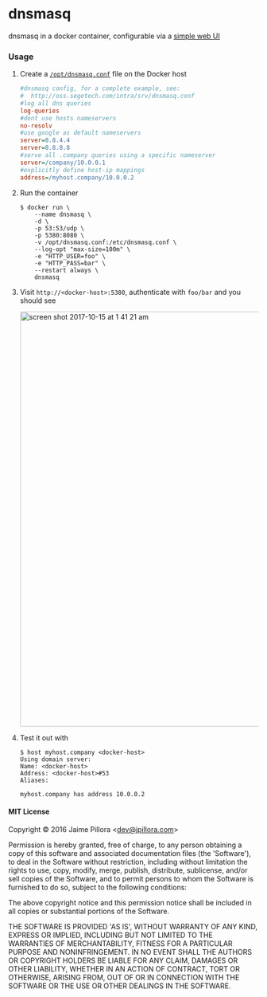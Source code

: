 # dnsmasq

dnsmasq in a docker container, configurable via a [simple web UI](https://github.com/jpillora/webproc)

### Usage

1. Create a [`/opt/dnsmasq.conf`](http://oss.segetech.com/intra/srv/dnsmasq.conf) file on the Docker host

	``` ini
	#dnsmasq config, for a complete example, see:
	#  http://oss.segetech.com/intra/srv/dnsmasq.conf
	#log all dns queries
	log-queries
	#dont use hosts nameservers
	no-resolv
	#use google as default nameservers
	server=8.8.4.4
	server=8.8.8.8
	#serve all .company queries using a specific nameserver
	server=/company/10.0.0.1
	#explicitly define host-ip mappings
	address=/myhost.company/10.0.0.2
	```

1. Run the container

	```
	$ docker run \
		--name dnsmasq \
		-d \
		-p 53:53/udp \
		-p 5380:8080 \
		-v /opt/dnsmasq.conf:/etc/dnsmasq.conf \
		--log-opt "max-size=100m" \
		-e "HTTP_USER=foo" \
		-e "HTTP_PASS=bar" \
		--restart always \
		dnsmasq
	```

1. Visit `http://<docker-host>:5380`, authenticate with `foo/bar` and you should see

	<img width="833" alt="screen shot 2017-10-15 at 1 41 21 am" src="https://user-images.githubusercontent.com/633843/31580966-baacba62-b1a9-11e7-8439-ca1ddfe828dd.png">

1. Test it out with

	```
	$ host myhost.company <docker-host>
	Using domain server:
	Name: <docker-host>
	Address: <docker-host>#53
	Aliases:

	myhost.company has address 10.0.0.2
	```

#### MIT License

Copyright &copy; 2016 Jaime Pillora &lt;dev@jpillora.com&gt;

Permission is hereby granted, free of charge, to any person obtaining
a copy of this software and associated documentation files (the
'Software'), to deal in the Software without restriction, including
without limitation the rights to use, copy, modify, merge, publish,
distribute, sublicense, and/or sell copies of the Software, and to
permit persons to whom the Software is furnished to do so, subject to
the following conditions:

The above copyright notice and this permission notice shall be
included in all copies or substantial portions of the Software.

THE SOFTWARE IS PROVIDED 'AS IS', WITHOUT WARRANTY OF ANY KIND,
EXPRESS OR IMPLIED, INCLUDING BUT NOT LIMITED TO THE WARRANTIES OF
MERCHANTABILITY, FITNESS FOR A PARTICULAR PURPOSE AND NONINFRINGEMENT.
IN NO EVENT SHALL THE AUTHORS OR COPYRIGHT HOLDERS BE LIABLE FOR ANY
CLAIM, DAMAGES OR OTHER LIABILITY, WHETHER IN AN ACTION OF CONTRACT,
TORT OR OTHERWISE, ARISING FROM, OUT OF OR IN CONNECTION WITH THE
SOFTWARE OR THE USE OR OTHER DEALINGS IN THE SOFTWARE.


[dockerquay]: https://quay.io/ppavlov/dnsmasq

